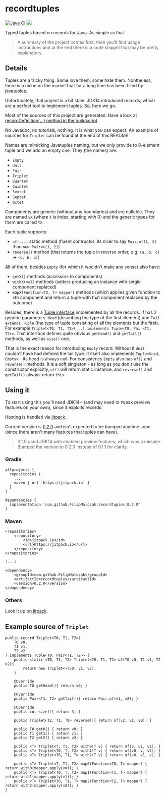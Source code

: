 # recordtuples

[![Java CI](https://github.com/FilipMalczak/recordtuples/actions/workflows/ci.yaml/badge.svg)](https://github.com/FilipMalczak/recordtuples/actions/workflows/ci.yaml)
[![](https://jitpack.io/v/FilipMalczak/recordtuples.svg)](https://jitpack.io/#FilipMalczak/recordtuples)

Typed tuples based on records for Java. As simple as that.

> A summary of the project comes first; then you'll find usage instructions and at the end there is a code snippet that
> may be pretty explanatory.

## Details

Tuples are a tricky thing. Some love them, some hate them. Nontheless, there is a niche on the market that for a long
time has been filled by [javatuples](https://github.com/javatuples/javatuples).

Unfortunately, that project is a bit stale. JDK14 introduced records, which are a perfect tool to implement tuples.
So, here we go.

Most of the sources of this project are generated. Have a look at [recordDefinition(...) method in the buildscript](./build.gradle).

No Javadoc, no tutorials, nothing. It is what you can expect. An example of sources for `Triplet` can be found at the end
of this README.

Names are mimicking Javatuples naming, but we only provide to 8-element tuple and we add an empty one. They (the names) are:
- `Empty` 
- `Unit`
- `Pair`
- `Triplet`
- `Quartet`
- `Quintet`
- `Sextet`
- `Septet`
- `Octet`

Components are generic (without any boundaries) and are nullable. They are named `vX` (where `X` is index, starting with 0) 
and the generic types for them are called `TX`.

Each tuple supports:
- `of(...)` static method (fluent contructor; its nicer to say `Pair.of(1, 2)` than `new Pair<>(1, 2)`)
- `reverse()` method (that returns the tuple in reverse order, e.g. `(a, b, c)` → `(c, b, a)`)

All of them, besides `Empty` (for which it wouldn't make any sense) also have:
- `getX()` methods (accessors to components)
- `withX(val)` methods (setters producing an instance with single component replaced)
- `mapX(Function<TX, T> mapper)` methods (which applies given function to xth component and return a tuple with that component
  replaced by the outcome)

Besides, there is a [Tuple interface](src/main/java/com/github/filipmalczak/recordtuples/Tuple.java) implemented by all 
the records. If has 2 generic parameters: `Head` (describing the type of the first element) and `Tail extends Tuple` (the type of
tuple consisting of all the elements but the first). For example `Triplet<T0, T1, T2>(...) implements Tuple<T0, Pair<T1, T2>>`.
That interface defines quite obvious `getHead()` and `getTail()` methods, as well as `size()` one.

That is the exact reason for introducing `Empty` record. Without it `Unit` couldn't have had defined the tail type. It 
itself also implements `Tuple<Void, Empty>` - its head is always null. For consistency `Empty` also has `of()` and `reverse()`
methods. It is a soft singleton - as long as you don't use the constructor explicitly, `of()` will return static instance,
and `reverse()` and `getTail()` always return `this`.

## Using it

To start using this you'll need JDK14+ (and may need to tweak preview features on your own), since it exploits records.

Hosting is handled via [jitpack](https://jitpack.io/#FilipMalczak/recordtuples/v0.2.0).

Current version is [0.2.0](https://github.com/FilipMalczak/recordtuples/releases/tag/0.2.0) and isn't expected to be
bumped anytime soon (since there aren't many features that tuples can have).

> 0.1.0 used JDK14 with enabled preview features, which was a mistake. Bumped the version to 0.2.0 instead of 0.1.1 for
> clarity.

### Gradle

    allprojects {
      repositories {
        ...
        maven { url 'https://jitpack.io' }
      }
    }
    
    dependencies {
      implementation 'com.github.FilipMalczak:recordtuples:0.2.0'
    }

### Maven

    <repositories>
		<repository>
		    <id>jitpack.io</id>
		    <url>https://jitpack.io</url>
		</repository>
	</repositories>
    
    (...)
    
    <dependency>
	    <groupId>com.github.FilipMalczak</groupId>
	    <artifactId>recordtuples</artifactId>
	    <version>0.2.0</version>
	</dependency>

### Others

Look it up on [jitpack](https://jitpack.io/#FilipMalczak/recordtuples/0.2.0).

## Example source of `Triplet`

    public record Triplet<T0, T1, T2>(
        T0 v0,
        T1 v1,
        T2 v2
    ) implements Tuple<T0, Pair<T1, T2>> {
        public static <T0, T1, T2> Triplet<T0, T1, T2> of(T0 v0, T1 v1, T2 v2){
            return new Triplet<>(v0, v1, v2);
        }
    
        @Override
        public T0 getHead(){ return v0; }
        
        @Override
        public Pair<T1, T2> getTail(){ return Pair.of(v1, v2); }
    
        @Override
        public int size(){ return 3; }
        
        public Triplet<T2, T1, T0> reverse(){ return of(v2, v1, v0); }
    
        public T0 get0() { return v0; }
        public T1 get1() { return v1; }
        public T2 get2() { return v2; }
    
        public <T> Triplet<T, T1, T2> with0(T v) { return of(v, v1, v2); }
        public <T> Triplet<T0, T, T2> with1(T v) { return of(v0, v, v2); }
        public <T> Triplet<T0, T1, T> with2(T v) { return of(v0, v1, v); }
    
        public <T> Triplet<T, T1, T2> map0(Function<T0, T> mapper) { return with0(mapper.apply(v0)); }
        public <T> Triplet<T0, T, T2> map1(Function<T1, T> mapper) { return with1(mapper.apply(v1)); }
        public <T> Triplet<T0, T1, T> map2(Function<T2, T> mapper) { return with2(mapper.apply(v2)); }
    }